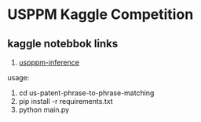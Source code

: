 # USPPM Kaggle Competition

## kaggle notebbok links
1. [uspppm-inference](https://www.kaggle.com/code/prokaggler/uspppm-inference)

usage:
1. cd us-patent-phrase-to-phrase-matching
2. pip install -r requirements.txt
3. python main.py